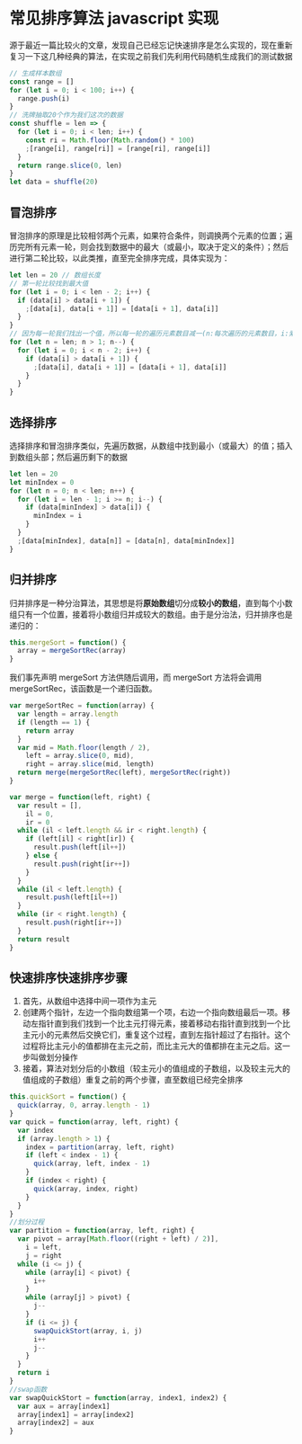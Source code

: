 # 常见排序算法 javascript 实现

源于最近一篇比较火的文章，发现自己已经忘记快速排序是怎么实现的，现在重新复习一下这几种经典的算法，在实现之前我们先利用代码随机生成我们的测试数据

```javascript
// 生成样本数组
const range = []
for (let i = 0; i < 100; i++) {
  range.push(i)
}
// 洗牌抽取20个作为我们这次的数据
const shuffle = len => {
  for (let i = 0; i < len; i++) {
    const ri = Math.floor(Math.random() * 100)
    ;[range[i], range[ri]] = [range[ri], range[i]]
  }
  return range.slice(0, len)
}
let data = shuffle(20)
```

## 冒泡排序

冒泡排序的原理是比较相邻两个元素，如果符合条件，则调换两个元素的位置；遍历完所有元素一轮，则会找到数据中的最大（或最小，取决于定义的条件）；然后进行第二轮比较，以此类推，直至完全排序完成，具体实现为：

```javascript
let len = 20 // 数组长度
// 第一轮比较找到最大值
for (let i = 0; i < len - 2; i++) {
  if (data[i] > data[i + 1]) {
    ;[data[i], data[i + 1]] = [data[i + 1], data[i]]
  }
}
// 因为每一轮我们找出一个值，所以每一轮的遍历元素数目减一(n:每次遍历的元素数目，i:索引)
for (let n = len; n > 1; n--) {
  for (let i = 0; i < n - 2; i++) {
    if (data[i] > data[i + 1]) {
      ;[data[i], data[i + 1]] = [data[i + 1], data[i]]
    }
  }
}
```

## 选择排序

选择排序和冒泡排序类似，先遍历数据，从数组中找到最小（或最大）的值；插入到数组头部；然后遍历剩下的数据

```js
let len = 20
let minIndex = 0
for (let n = 0; n < len; n++) {
  for (let i = len - 1; i >= n; i--) {
    if (data[minIndex] > data[i]) {
      minIndex = i
    }
  }
  ;[data[minIndex], data[n]] = [data[n], data[minIndex]]
}
```

## 归并排序

归并排序是一种分治算法，其思想是将**原始数组**切分成**较小的数组**，直到每个小数组只有一个位置，接着将小数组归并成较大的数组。由于是分治法，归并排序也是递归的：

```javascript
this.mergeSort = function() {
  array = mergeSortRec(array)
}
```

我们事先声明 mergeSort 方法供随后调用，而 mergeSort 方法将会调用 mergeSortRec，该函数是一个递归函数。

```javascript
var mergeSortRec = function(array) {
  var length = array.length
  if (length == 1) {
    return array
  }
  var mid = Math.floor(length / 2),
    left = array.slice(0, mid),
    right = array.slice(mid, length)
  return merge(mergeSortRec(left), mergeSortRec(right))
}

var merge = function(left, right) {
  var result = [],
    il = 0,
    ir = 0
  while (il < left.length && ir < right.length) {
    if (left[il] < right[ir]) {
      result.push(left[il++])
    } else {
      result.push(right[ir++])
    }
  }
  while (il < left.length) {
    result.push(left[il++])
  }
  while (ir < right.length) {
    result.push(right[ir++])
  }
  return result
}
```

## 快速排序快速排序步骤

1.  首先，从数组中选择中间一项作为主元
2.  创建两个指针，左边一个指向数组第一个项，右边一个指向数组最后一项。移动左指针直到我们找到一个比主元打得元素，接着移动右指针直到找到一个比主元小的元素然后交换它们，重复这个过程，直到左指针超过了右指针。这个过程将比主元小的值都排在主元之前，而比主元大的值都排在主元之后。这一步叫做划分操作
3.  接着，算法对划分后的小数组（较主元小的值组成的子数组，以及较主元大的值组成的子数组）重复之前的两个步骤，直至数组已经完全排序

```javascript
this.quickSort = function() {
  quick(array, 0, array.length - 1)
}
var quick = function(array, left, right) {
  var index
  if (array.length > 1) {
    index = partition(array, left, right)
    if (left < index - 1) {
      quick(array, left, index - 1)
    }
    if (index < right) {
      quick(array, index, right)
    }
  }
}
//划分过程
var partition = function(array, left, right) {
  var pivot = array[Math.floor((right + left) / 2)],
    i = left,
    j = right
  while (i <= j) {
    while (array[i] < pivot) {
      i++
    }
    while (array[j] > pivot) {
      j--
    }
    if (i <= j) {
      swapQuickStort(array, i, j)
      i++
      j--
    }
  }
  return i
}
//swap函数
var swapQuickStort = function(array, index1, index2) {
  var aux = array[index1]
  array[index1] = array[index2]
  array[index2] = aux
}
```
